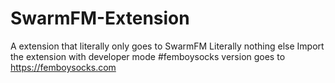 # SwarmFM-Extension
A extension that literally only goes to SwarmFM
Literally nothing else
Import the extension with developer mode
#femboysocks version goes to https://femboysocks.com
